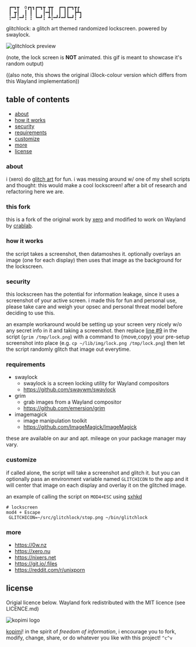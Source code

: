 ```
 ┏━┓┳  o┏┓┓┏━┓┳ ┳┳  ┏━┓┏━┓┳┏ 
 ┃ ┳┃  ┃ ┃ ┃  ┃━┫┃  ┃ ┃┃  ┣┻┓
 ┇━┛┇━┛┇ ┇ ┗━┛┇ ┻┇━┛┛━┛┗━┛┇ ┛

```

glitchlock: a glitch art themed randomized lockscreen. powered by swaylock.

![glitchlock preview](https://raw.githubusercontent.com/xero/glitchlock/master/preview.png)

(note, the lock screen is **NOT** animated. this gif is meant to showcase it's random output)

((also note, this shows the original i3lock-colour version which differs from this Wayland implementation))

## table of contents
* [about](#about)
* [how it works](#how-it-works)
* [security](#security)
* [requirements](#requirements)
* [customize](#customize)
* [more](#more)
* [license](#license)

### about

i (xero) do [glitch art](https://x-ero.tumblr.com) for fun. i was messing around w/ one of my shell scripts and thought: this would make a cool lockscreen! after a bit of research and refactoring here we are.

### this fork

this is a fork of the original work by [xero](https://github.com/xero/glitchlock/) and modified to work on Wayland by [crablab](https://github.com/crablab/glitchlock/). 

### how it works

the script takes a screenshot, then datamoshes it. optionally overlays an image (one for each display) then uses that image as the background for the lockscreen.

### security

this lockscreen has the potential for information leakage, since it uses a screenshot of your active screen. i made this for fun and personal use, please take care and weigh your opsec and personal threat model before deciding to use this.

an example workaround would be setting up your screen very nicely w/o any secret info in it and taking a screenshot. then replace [line #9](https://github.com/xero/glitchlock/blob/master/glitchlock#L9) in the script (`grim /tmp/lock.png`) with a command to {move,copy} your pre-setup screenshot into place (e.g. `cp ~/lib/img/lock.png /tmp/lock.png`) then let the script randomly glitch that image out everytime.

### requirements

* swaylock
	* swaylock is a screen locking utility for Wayland compositors
	* https://github.com/swaywm/swaylock
* grim
	* grab images from a Wayland compositor
	* https://github.com/emersion/grim
* imagemagick
	* image manipulation toolkit
	* https://github.com/ImageMagick/ImageMagick

these are available on aur and apt. mileage on your package manager may vary. 

### customize

if called alone, the script will take a screenshot and glitch it. but you can optionally pass an environment variable named  `GLITCHICON` to the app and it will center that image on each display and overlay it on the glitched image.

an example of calling the script on `MOD4+ESC` using [sxhkd](https://github.com/baskerville/sxhkd)

```
# lockscreen
mod4 + Escape
 GLITCHICON=~/src/glitchlock/stop.png ~/bin/glitchlock
```

### more

* https://0w.nz
* https://xero.nu
* https://nixers.net
* https://git.io/.files
* https://reddit.com/r/unixporn

## license

Origial licence below. Wayland fork redistributed with the MIT licence (see LICENCE.md)

![kopimi logo](https://gist.githubusercontent.com/xero/cbcd5c38b695004c848b73e5c1c0c779/raw/6b32899b0af238b17383d7a878a69a076139e72d/kopimi-sm.png)

[kopimi](https://kopimi.com)! in the spirit of _freedom of information_, i encourage you to fork, modify, change, share, or do whatever you like with this project! `^c^v`
